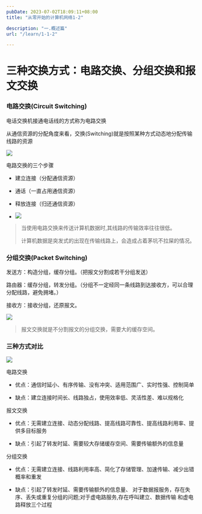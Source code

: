 ```yaml
---
pubDate: 2023-07-02T18:09:11+08:00
title: "从零开始的计算机网络1-2"

description: "一.概述篇"
url: "/learn/1-1-2"

---
```


# 三种交换方式：电路交换、分组交换和报文交换

### 电路交换(Circuit Switching)

电话交换机接通电话线的方式称为电路交换

从通信资源的分配角度来看，交换(Switching)就是按照某种方式动态地分配传输线路的资源

![](https://img.0pt.im/computernet/1-2/1-2-2.png)

电路交换的三个步骤

- 建立连接（分配通信资源）

- 通话（一直占用通信资源）

- 释放连接（归还通信资源）

- ![](https://img.0pt.im/computernet/1-2/1-2-3.png)

> 当使用电路交换来传送计算机数据时,其线路的传输效率往往很低。
> 
> 计算机数据是突发式的出现在传输线路上，会造成占着茅坑不拉屎的情况。

### 分组交换(Packet Switching)

发送方：构造分组，缓存分组。（把报文分割成若干分组发送）

路由器：缓存分组，转发分组。（分组不一定经同一条线路到达接收方，可以合理分配线路，避免拥堵。）

接收方：接收分组，还原报文。

![](https://img.0pt.im/computernet/1-2/1-2-4.png)

> 报文交换就是不分割报文的分组交换，需要大的缓存空间。

### 三种方式对比

![](https://img.0pt.im/computernet/1-2/1-2-5.png)

电路交换

- 优点：通信时延小、有序传输、没有冲突、适用范围广、实时性强、控制简单

- 缺点：建立连接时间长、线路独占，使用效率低、灵活性差、难以规格化

报文交换

- 优点：无需建立连接、动态分配线路、提高线路可靠性、提高线路利用率、提供多目标服务

- 缺点：引起了转发时延、需要较大存储缓存空间、需要传输额外的信息量

分组交换

- 优点：无需建立连接、线路利用率高、简化了存储管理、加速传输、减少出错概率和重发

- 缺点：引起了转发时延、需要传输额外的信息量、 对于数据报服务，存在失序、丢失或重复分组的问题;对于虚电路服务,存在呼叫建立、数据传输 和虚电路释放三个过程
